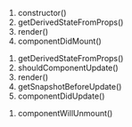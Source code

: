 
<!-- *********************************
    All Life cycles Method Heare
***********************************-->

<!-- For Mounting -->
1.  constructor()
2.  getDerivedStateFromProps()
3.  render()
4.  componentDidMount()

<!-- For Update -->
1. getDerivedStateFromProps()
2. shouldComponentUpdate()
3. render()
4. getSnapshotBeforeUpdate()
5. componentDidUpdate()

<!-- For UnMounting -->
1. componentWillUnmount()